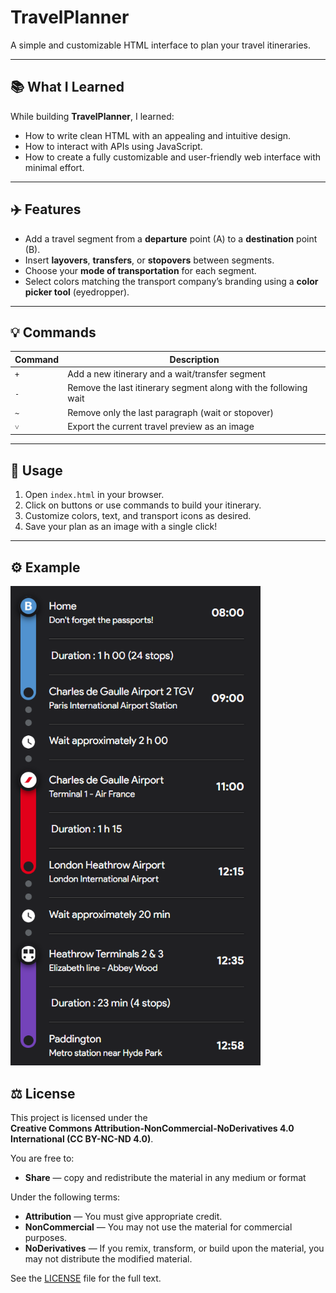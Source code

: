 # TravelPlanner

A simple and customizable HTML interface to plan your travel itineraries.

---

## 📚 What I Learned

While building **TravelPlanner**, I learned:

- How to write clean HTML with an appealing and intuitive design.
- How to interact with APIs using JavaScript.
- How to create a fully customizable and user-friendly web interface with minimal effort.

---

## ✈️ Features

- Add a travel segment from a **departure** point (A) to a **destination** point (B).
- Insert **layovers**, **transfers**, or **stopovers** between segments.
- Choose your **mode of transportation** for each segment.
- Select colors matching the transport company’s branding using a **color picker tool** (eyedropper).

---

## 💡 Commands

| Command | Description                                                         |
|---------|---------------------------------------------------------------------|
| `+`     | Add a new itinerary and a wait/transfer segment                     |
| `-`     | Remove the last itinerary segment along with the following wait     |
| `~`     | Remove only the last paragraph (wait or stopover)                   |
| `˅`     | Export the current travel preview as an image                       |

---

## 📂 Usage

1. Open `index.html` in your browser.
2. Click on buttons or use commands to build your itinerary.
3. Customize colors, text, and transport icons as desired.
4. Save your plan as an image with a single click!

---

## ⚙ Example
<p align="left">
<img width=400 src="example.png" alt="Trip Example">
</p>


## ⚖ License

This project is licensed under the  
**Creative Commons Attribution-NonCommercial-NoDerivatives 4.0 International (CC BY-NC-ND 4.0)**.

You are free to:
- **Share** — copy and redistribute the material in any medium or format

Under the following terms:
- **Attribution** — You must give appropriate credit.
- **NonCommercial** — You may not use the material for commercial purposes.
- **NoDerivatives** — If you remix, transform, or build upon the material, you may not distribute the modified material.

See the [LICENSE](https://github.com/mingolino/TravelPlanner/edit/main/LICENSE) file for the full text.
